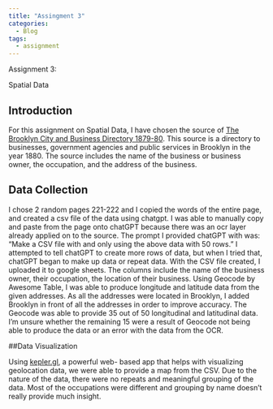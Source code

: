 ```yaml
---
title: "Assingment 3"
categories:
  - Blog
tags:
  - assignment
---
```


Assignment 3: 

Spatial Data

## **Introduction**
For this assignment on Spatial Data, I have chosen the source of [The Brooklyn City and Business Directory 1879-80](https://archive.org/details/1880BPL/page/n21/mode/2up). This source is a directory to businesses, government agencies and public services in Brooklyn in the year 1880. The source includes the name of the business or business owner, the occupation, and the address of the business. 

## **Data Collection**
I chose 2 random pages 221-222 and I copied the words of the entire page, and created a csv file of the data using chatgpt. I was able to manually copy and paste from the page onto chatGPT because there was an ocr layer already applied on to the source. The prompt I provided chatGPT with was: “Make a CSV file with and only using  the above data  with 50 rows.” I attempted to tell chatGPT to create more rows of data, but when I tried that, chatGPT began to make up data or repeat data. With the CSV file created, I uploaded it to google sheets. The columns include the name of the business owner, their occupation, the location of their business. Using Geocode by Awesome Table, I was able to produce longitude and latitude data from the given addresses. As all the addresses were located in Brooklyn, I added Brooklyn in front of all the addresses in order to improve accuracy. The Geocode was able to provide 35 out of 50 longitudinal and latitudinal data. I’m unsure whether the remaining 15 were a result of Geocode not being able to produce the data or an error with the data from the OCR. 











##Data Visualization

Using [kepler.gl](https://kepler.gl), a powerful web- based app that helps with visualizing geolocation data, we were able to provide a map from the CSV. Due to the nature of the data, there were no repeats and meaningful grouping of the data. Most of the occupations were different and grouping by name doesn’t really provide much insight. 

